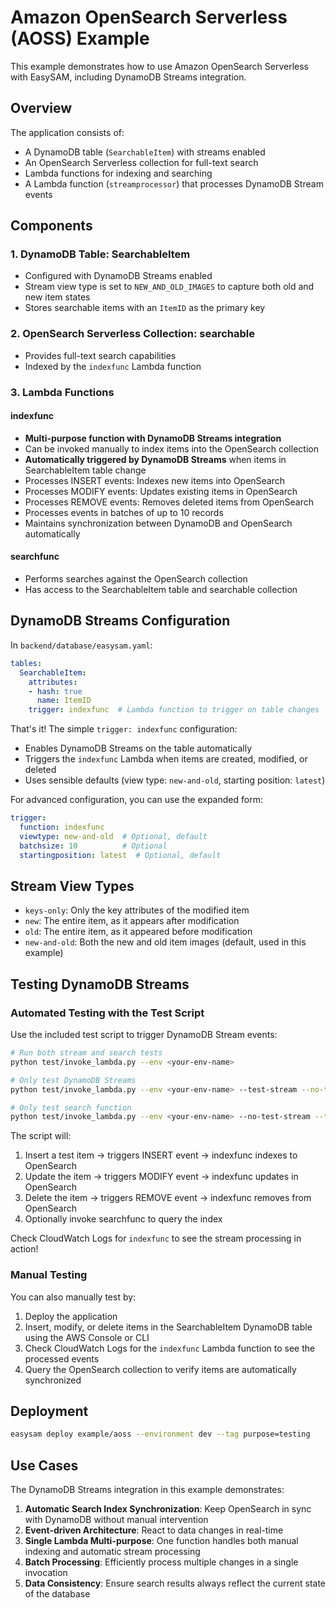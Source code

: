 # Amazon OpenSearch Serverless (AOSS) Example

This example demonstrates how to use Amazon OpenSearch Serverless with EasySAM, including DynamoDB Streams integration.

## Overview

The application consists of:
- A DynamoDB table (`SearchableItem`) with streams enabled
- An OpenSearch Serverless collection for full-text search
- Lambda functions for indexing and searching
- A Lambda function (`streamprocessor`) that processes DynamoDB Stream events

## Components

### 1. DynamoDB Table: SearchableItem
- Configured with DynamoDB Streams enabled
- Stream view type is set to `NEW_AND_OLD_IMAGES` to capture both old and new item states
- Stores searchable items with an `ItemID` as the primary key

### 2. OpenSearch Serverless Collection: searchable
- Provides full-text search capabilities
- Indexed by the `indexfunc` Lambda function

### 3. Lambda Functions

#### indexfunc
- **Multi-purpose function with DynamoDB Streams integration**
- Can be invoked manually to index items into the OpenSearch collection
- **Automatically triggered by DynamoDB Streams** when items in SearchableItem table change
- Processes INSERT events: Indexes new items into OpenSearch
- Processes MODIFY events: Updates existing items in OpenSearch
- Processes REMOVE events: Removes deleted items from OpenSearch
- Processes events in batches of up to 10 records
- Maintains synchronization between DynamoDB and OpenSearch automatically

#### searchfunc
- Performs searches against the OpenSearch collection
- Has access to the SearchableItem table and searchable collection

## DynamoDB Streams Configuration

In `backend/database/easysam.yaml`:
```yaml
tables:
  SearchableItem:
    attributes:
    - hash: true
      name: ItemID
    trigger: indexfunc  # Lambda function to trigger on table changes
```

That's it! The simple `trigger: indexfunc` configuration:
- Enables DynamoDB Streams on the table automatically
- Triggers the `indexfunc` Lambda when items are created, modified, or deleted
- Uses sensible defaults (view type: `new-and-old`, starting position: `latest`)

For advanced configuration, you can use the expanded form:
```yaml
trigger:
  function: indexfunc
  viewtype: new-and-old  # Optional, default
  batchsize: 10          # Optional
  startingposition: latest  # Optional, default
```

## Stream View Types

- `keys-only`: Only the key attributes of the modified item
- `new`: The entire item, as it appears after modification
- `old`: The entire item, as it appeared before modification
- `new-and-old`: Both the new and old item images (default, used in this example)

## Testing DynamoDB Streams

### Automated Testing with the Test Script

Use the included test script to trigger DynamoDB Stream events:

```bash
# Run both stream and search tests
python test/invoke_lambda.py --env <your-env-name>

# Only test DynamoDB Streams
python test/invoke_lambda.py --env <your-env-name> --test-stream --no-test-search

# Only test search function
python test/invoke_lambda.py --env <your-env-name> --no-test-stream --test-search
```

The script will:
1. Insert a test item → triggers INSERT event → indexfunc indexes to OpenSearch
2. Update the item → triggers MODIFY event → indexfunc updates in OpenSearch
3. Delete the item → triggers REMOVE event → indexfunc removes from OpenSearch
4. Optionally invoke searchfunc to query the index

Check CloudWatch Logs for `indexfunc` to see the stream processing in action!

### Manual Testing

You can also manually test by:
1. Deploy the application
2. Insert, modify, or delete items in the SearchableItem DynamoDB table using the AWS Console or CLI
3. Check CloudWatch Logs for the `indexfunc` Lambda function to see the processed events
4. Query the OpenSearch collection to verify items are automatically synchronized

## Deployment

```bash
easysam deploy example/aoss --environment dev --tag purpose=testing
```

## Use Cases

The DynamoDB Streams integration in this example demonstrates:

1. **Automatic Search Index Synchronization**: Keep OpenSearch in sync with DynamoDB without manual intervention
2. **Event-driven Architecture**: React to data changes in real-time
3. **Single Lambda Multi-purpose**: One function handles both manual indexing and automatic stream processing
4. **Batch Processing**: Efficiently process multiple changes in a single invocation
5. **Data Consistency**: Ensure search results always reflect the current state of the database
